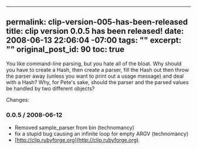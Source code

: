 ----- 
permalink: clip-version-005-has-been-released
title: clip version 0.0.5 has been released!
date: 2008-06-13 22:06:04 -07:00
tags: ""
excerpt: ""
original_post_id: 90
toc: true
-----
You like command-line parsing, but you hate all of the bloat. Why should you have to create a Hash, then create a parser, fill the Hash out then throw the parser away (unless you want to print out a usage message) and deal with a Hash? Why, for Pete's sake, should the parser and the parsed values be handled by two different objects?

Changes:
### 0.0.5 / 2008-06-12
*  Removed sample_parser from bin (technomancy)
*  fix a stupid bug causing an infinite loop for empty ARGV (technomancy)
*  [http://clip.rubyforge.org](http://clip.rubyforge.org)
